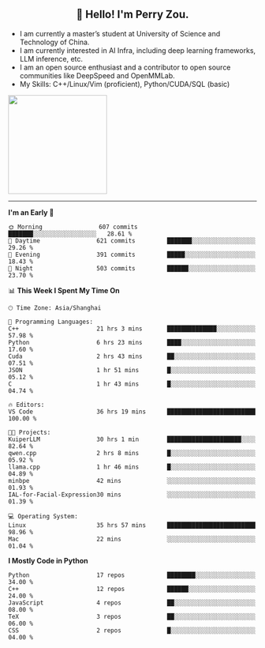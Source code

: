 <h2 align="center">👋 Hello! I'm Perry Zou.</h2>

- I am currently a master’s student at University of Science and Technology of China.
- I am currently interested in AI Infra, including deep learning frameworks, LLM inference, etc.
- I am an open source enthusiast and a contributor to open source communities like DeepSpeed and OpenMMLab.
- My Skills: C++/Linux/Vim (proficient), Python/CUDA/SQL (basic)

<img height=200 align="center" src="https://github-readme-stats.vercel.app/api?username=zonepg" />

-------

<!--START_SECTION:waka-->
**I'm an Early 🐤** 

```text
🌞 Morning                607 commits         ███████░░░░░░░░░░░░░░░░░░   28.61 % 
🌆 Daytime                621 commits         ███████░░░░░░░░░░░░░░░░░░   29.26 % 
🌃 Evening                391 commits         █████░░░░░░░░░░░░░░░░░░░░   18.43 % 
🌙 Night                  503 commits         ██████░░░░░░░░░░░░░░░░░░░   23.70 % 
```


📊 **This Week I Spent My Time On** 

```text
🕑︎ Time Zone: Asia/Shanghai

💬 Programming Languages: 
C++                      21 hrs 3 mins       ██████████████░░░░░░░░░░░   57.98 % 
Python                   6 hrs 23 mins       ████░░░░░░░░░░░░░░░░░░░░░   17.60 % 
Cuda                     2 hrs 43 mins       ██░░░░░░░░░░░░░░░░░░░░░░░   07.51 % 
JSON                     1 hr 51 mins        █░░░░░░░░░░░░░░░░░░░░░░░░   05.12 % 
C                        1 hr 43 mins        █░░░░░░░░░░░░░░░░░░░░░░░░   04.74 % 

🔥 Editors: 
VS Code                  36 hrs 19 mins      █████████████████████████   100.00 % 

🐱‍💻 Projects: 
KuiperLLM                30 hrs 1 min        █████████████████████░░░░   82.64 % 
qwen.cpp                 2 hrs 8 mins        █░░░░░░░░░░░░░░░░░░░░░░░░   05.92 % 
llama.cpp                1 hr 46 mins        █░░░░░░░░░░░░░░░░░░░░░░░░   04.89 % 
minbpe                   42 mins             ░░░░░░░░░░░░░░░░░░░░░░░░░   01.93 % 
IAL-for-Facial-Expression30 mins             ░░░░░░░░░░░░░░░░░░░░░░░░░   01.39 % 

💻 Operating System: 
Linux                    35 hrs 57 mins      █████████████████████████   98.96 % 
Mac                      22 mins             ░░░░░░░░░░░░░░░░░░░░░░░░░   01.04 % 
```

**I Mostly Code in Python** 

```text
Python                   17 repos            ████████░░░░░░░░░░░░░░░░░   34.00 % 
C++                      12 repos            ██████░░░░░░░░░░░░░░░░░░░   24.00 % 
JavaScript               4 repos             ██░░░░░░░░░░░░░░░░░░░░░░░   08.00 % 
TeX                      3 repos             ██░░░░░░░░░░░░░░░░░░░░░░░   06.00 % 
CSS                      2 repos             █░░░░░░░░░░░░░░░░░░░░░░░░   04.00 % 
```




<!--END_SECTION:waka-->
